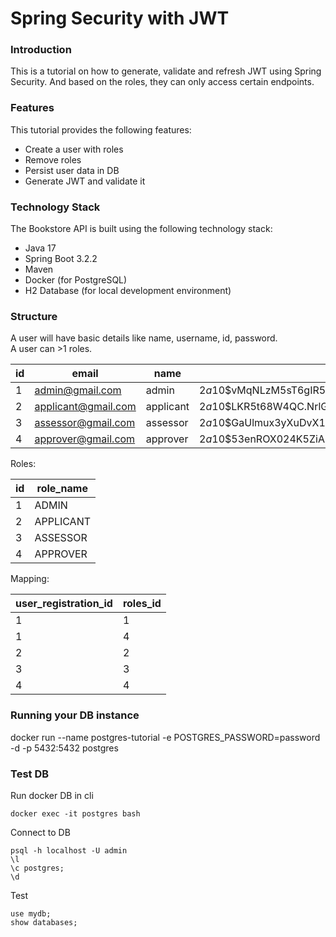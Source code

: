 # Spring Security with JWT 

### Introduction
This is a tutorial on how to generate, validate and refresh JWT using Spring Security. And based on the roles, they can only access certain endpoints.

### Features
This tutorial provides the following features:

- Create a user with roles
- Remove roles
- Persist user data in DB
- Generate JWT and validate it

### Technology Stack
The Bookstore API is built using the following technology stack:

- Java 17
- Spring Boot 3.2.2
- Maven
- Docker (for PostgreSQL)
- H2 Database (for local development environment)


### Structure  
A user will have basic details like name, username, id, password.  
A user can >1 roles.

|id|email|name|password|
|--|-----|----|--------|
|1|admin@gmail.com|admin|$2a$10$vMqNLzM5sT6gIR5VigDj.uypvg1jwteA2CEr8z0D8qRhZzTTnFm6m|
|2|applicant@gmail.com|applicant|$2a$10$LKR5t68W4QC.NrlGuIhI6ubP.xSE87b0u1d02QhKFYg7SikTc6dXe|
|3|assessor@gmail.com|assessor|$2a$10$GaUlmux3yXuDvX1dEWUXUenyqAAKFD1tX7xQcNUBcVMzo6jSnPGTC|
|4|approver@gmail.com|approver|$2a$10$53enROX024K5ZiAbcrX4aOG6ehDGip.Vrm5BqPf5KC2gKJkaeSUT2|


Roles:

|id|role_name|
|--|---------|
|1|ADMIN|
|2|APPLICANT|
|3|ASSESSOR|
|4|APPROVER|


Mapping:

|user_registration_id|roles_id|
|--------------------|--------|
|1                   |1       |
|1                   |4       |
|2                   |2       |
|3                   |3       |
|4                   |4       |

### Running your DB instance
docker run --name postgres-tutorial -e POSTGRES_PASSWORD=password -d -p 5432:5432 postgres

### Test DB

Run docker DB in cli  

    docker exec -it postgres bash  

Connect to DB   

    psql -h localhost -U admin
    \l
    \c postgres;
    \d
    
Test   

    use mydb;  
    show databases;